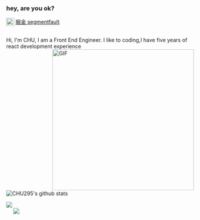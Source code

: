 ### hey,  are you ok?

<a href="https://github.com/CHU295">
  <img align="left" alt="github" width="22px" src="https://cdn.jsdelivr.net/npm/simple-icons@v3/icons/github.svg" />
</a>
<a href="https://juejin.cn/user/1785262612161309">
  掘金
</a>
<a href="https://segmentfault.com/u/chu295">
  segmentfault
</a>
<br />
<br />

Hi, I'm CHU, I am a Front End Engineer. I like to coding,I have five years of react development experience
<br/>
  <img align="right" alt="GIF" width="380px" src="https://img1.baidu.com/it/u=4072605527,520343634&fm=11&fmt=auto&gp=0.jpg" />
<br/>

![CHU295's github stats](https://github-readme-stats.vercel.app/api?username=CHU295&show_icons=true&hide_border=true)


<a href="https://github.com/CHU295/Micro-Frontends-practice" style="margin-bottom: 12px">
  <img align="left" src="https://github-readme-stats.vercel.app/api/pin/?username=CHU295&repo=Micro-Frontends-practice"  style="margin-bottom: 12px"/>
</a>

<br />

<a href="https://github.com/CHU295/chu-tree-element_ui-to-iview">
  <img align="left" src="https://github-readme-stats.vercel.app/api/pin/?username=CHU295&repo=chu-tree-element_ui-to-iview" />
</a>


